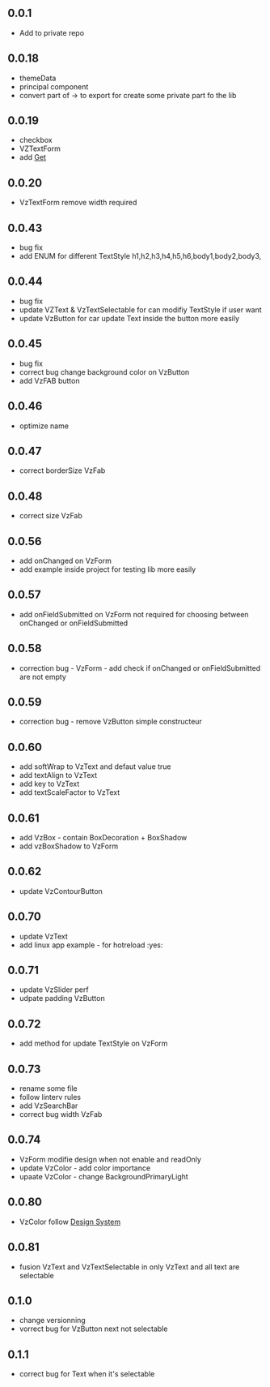 ## 0.0.1

* Add to private repo
## 0.0.18

* themeData
* principal component
* convert part of -> to export for create some private part fo the lib
## 0.0.19

* checkbox
* VZTextForm
* add [Get](https://github.com/jonataslaw/getx)
## 0.0.20

* VzTextForm remove width required

## 0.0.43

* bug fix
* add ENUM for different TextStyle  h1,h2,h3,h4,h5,h6,body1,body2,body3,
## 0.0.44

* bug fix
* update VZText & VzTextSelectable for can modifiy TextStyle if user want
* update VzButton for car update Text inside the button more easily

## 0.0.45

* bug fix
* correct bug change background color on VzButton
* add VzFAB button

## 0.0.46

* optimize name

## 0.0.47

* correct borderSize VzFab

## 0.0.48

* correct size VzFab

## 0.0.56

* add onChanged on VzForm
* add example inside project for testing lib more easily

## 0.0.57

* add onFieldSubmitted on VzForm not required for choosing between onChanged or onFieldSubmitted

## 0.0.58

* correction bug - VzForm - add check if onChanged or onFieldSubmitted are not empty

## 0.0.59

* correction bug - remove VzButton simple constructeur

## 0.0.60

* add softWrap to VzText and defaut value true
* add textAlign to VzText
* add key to VzText
* add textScaleFactor to VzText

## 0.0.61

* add VzBox - contain BoxDecoration + BoxShadow
* add vzBoxShadow to VzForm 

## 0.0.62

* update VzContourButton 

## 0.0.70

* update VzText
* add linux app example - for hotreload :yes: 

## 0.0.71

* update VzSlider perf
* udpate padding VzButton

## 0.0.72

* add method for update TextStyle on VzForm

## 0.0.73

* rename some file
* follow linterv rules
* add VzSearchBar
* correct bug width VzFab

## 0.0.74

* VzForm modifie design when not enable and readOnly
* update VzColor - add color importance
* upaate VzColor - change BackgroundPrimaryLight

## 0.0.80

* VzColor follow [Design System](https://xd.adobe.com/view/6fae4edb-37c5-494d-abf7-dec045aaf12c-3afd/screen/f6f6eab4-9fb1-49ca-8a5a-3b6c59bf4f7a/specs/)

## 0.0.81

* fusion VzText and VzTextSelectable in only VzText and all text are selectable

## 0.1.0

* change versionning 
* vorrect bug for VzButton next not selectable

## 0.1.1

* correct bug for Text when it's selectable